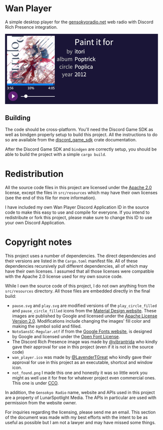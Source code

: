 # Wan Player

A simple desktop player for the [gensokyoradio.net](https://gensokyoradio.net/) web radio with Discord Rich Presence
integration.

![Screenshot of Wan Player's interface](https://raw.githubusercontent.com/FlatBartender/WanPlayer/assets/wan_player_hZ6TbYViX8.png)

## Building

The code should be cross-platform. You'll need the Discord Game SDK as well as bindgen properly setup to build this 
project. All the instructions to do so are available from the
[discord_game_sdk](https://crates.io/crates/discord_game_sdk) crate documentation.

After the Discord Game SDK and `bindgen` are correctly setup, you should be able to build the project with a simple
`cargo build`.

# Redistribution

All the source code files in this project are licensed under the
[Apache 2.0](https://www.apache.org/licenses/LICENSE-2.0.txt) license, except the files in `src/resources` which may
have their own licenses (see the end of this file for more information).

I have included my own Wan Player Discord Application ID in the source code to make this easy to use and compile for
everyone. If you intend to redistribute or fork this project, please make sure to change this ID to use your own Discord
Application.

# Copyright notes

This project uses a number of dependencies. The direct dependencies and their versions are listed in the `Cargo.toml`
manifest file. All of these dependencies recursively pull different dependencies, all of which may have their own
licenses. I assumed that all those licenses were compatible with the Apache 2.0 license used for my own source code.

While I own the source code of this project, I do not own anything from the `src/resources` directory. All those files
are embedded directly in the final build:
- `pause.svg` and `play.svg` are modified versions of the `play_circle_filled` and `pause_circle_filled` icons from the
	[Material Design website](https://material.io/resources/icons/). These images are published by Google and licensed
	under the [Apache License Version 2.0](https://www.apache.org/licenses/LICENSE-2.0.txt). Modifications include
	changing the images' fill color and making the symbol solid and filled.
- `NotoSansSC-Regular.otf` if from the [Google Fonts website](https://fonts.google.com/), is designed by Google and
	licensed under the [Open Font License](https://scripts.sil.org/OFL).
- The Discord Rich Presence image was made by [@vibrantrida](https://twitter.com/vibrantrida) who kindly gave their
	approval for use in this project (even if it is not in the source code)
- `wan_player.ico` was made by [@LavenderTGreat](https://twitter.com/LavenderTGreat) who kindly gave their approval for
	use in this project as an executable, shortcut and window icon.
- `not_found.png` I made this one and honestly it was so little work you might as well use it for free for whatever
	project even commercial ones. This one is under
	[CCO](https://creativecommons.org/publicdomain/zero/1.0/legalcode-plain).

In addition, the `Gensokyo Radio` name, website and APIs used in this project are a property of LunarSpotlight Media.
The APIs in particular are used with permission from the website owner.

For inquiries regarding the licensing, please send me an email. This section of the document was made with my best
efforts with the intent to be as useful as possible but I am not a lawyer and may have missed some things.
